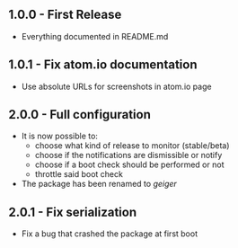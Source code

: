 ## 1.0.0 - First Release
* Everything documented in README.md

## 1.0.1 - Fix atom.io documentation
* Use absolute URLs for screenshots in atom.io page

## 2.0.0 - Full configuration
* It is now possible to:
  * choose what kind of release to monitor (stable/beta)
  * choose if the notifications are dismissible or notify
  * choose if a boot check should be performed or not
  * throttle said boot check
* The package has been renamed to _geiger_

## 2.0.1 - Fix serialization
* Fix a bug that crashed the package at first boot
